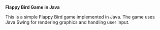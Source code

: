 **Flappy Bird Game in Java**

This is a simple Flappy Bird game implemented in Java. The game uses Java Swing for rendering graphics and handling user input.
